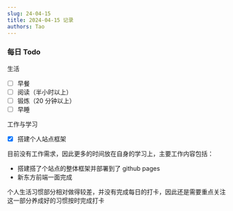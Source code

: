 ```yaml
---
slug: 24-04-15
title: 2024-04-15 记录
authors: Tao
---
```


### 每日 Todo

生活

- [ ] 早餐
- [ ] 阅读（半小时以上）
- [ ] 锻炼（20 分钟以上）
- [ ] 早睡

工作与学习

- [x] 搭建个人站点框架

<!-- truncate -->

目前没有工作需求，因此更多的时间放在自身的学习上，主要工作内容包括：

- 搭建搭了个站点的整体框架并部署到了 github pages
- 新东方前端一面完成

个人生活习惯部分相对做得较差，并没有完成每日的打卡，因此还是需要重点关注这一部分养成好的习惯按时完成打卡
